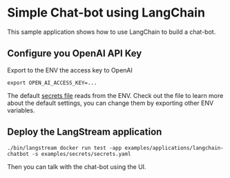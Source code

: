 # Simple Chat-bot using LangChain

This sample application shows how to use LangChain to build a chat-bot.

## Configure you OpenAI API Key

Export to the ENV the access key to OpenAI

```
export OPEN_AI_ACCESS_KEY=...
```

The default [secrets file](../../secrets/secrets.yaml) reads from the ENV. Check out the file to learn more about
the default settings, you can change them by exporting other ENV variables.

## Deploy the LangStream application

```
./bin/langstream docker run test -app examples/applications/langchain-chatbot -s examples/secrets/secrets.yaml
```

Then you can talk with the chat-bot using the UI.